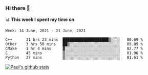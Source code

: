 ### Hi there 👋

📊 **This week I spent my time on**
<!--START_SECTION:waka-->
```text
Week: 14 June, 2021 - 21 June, 2021

C++      31 hrs 23 mins  ████████████████████▒░░░░   80.69 % 
Other    3 hrs 50 mins   ██▒░░░░░░░░░░░░░░░░░░░░░░   09.89 % 
CMake    1 hr 4 mins     ▓░░░░░░░░░░░░░░░░░░░░░░░░   02.77 % 
C        45 mins         ▒░░░░░░░░░░░░░░░░░░░░░░░░   01.96 % 
Python   37 mins         ▒░░░░░░░░░░░░░░░░░░░░░░░░   01.61 % 
```
<!--END_SECTION:waka-->


[![Paul's github stats](https://github-readme-stats.vercel.app/api?username=mickeyouyou&theme=dracula&show_icons=true)](https://github.com/anuraghazra/github-readme-stats)
